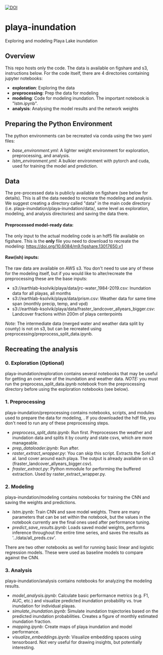 [![DOI](https://zenodo.org/badge/265002033.svg)](https://zenodo.org/badge/latestdoi/265002033)

# playa-inundation
Exploring and modeling Playa Lake inundation

## Overview
This repo hosts only the code. The data is available on figshare and s3, instructions below. For the code itself, there are 4 directories containing jupyter notebooks:

- **exploration**: Exploring the data
- **preprocessing**: Prep the data for modeling
- **modeling**: Code for modeling inundation. The important notebook is "lstm.ipynb". 
- **analysis**: Analysing the model results and the network weights


## Preparing the Python Environment
The python environments can be recreated via conda using the two yaml files:
- *base_environment.yml*: A lighter weight environment for exploration, preprocessing, and analysis.
- *lstm_environment.yml*: A bulkier environment with pytorch and cuda, used for training the model and prediction. 

## Data
The pre-processed data is publicly available on figshare (see below for details). This is all the data needed to recreate the modeling and analysis. We suggest creating a directory called "data" in the main code directory (i.e. playa-inundation/playa-inundation/data/, same level as exploration, modeling, and analysis directories) and saving the data there. 

#### Preprocessed model-ready data:
The only input to the actual modeling code is an hdf5 file available on figshare. This is the **only** file you need to download to recreate the modeling:
https://doi.org/10.6084/m9.figshare.13017650.v1

#### Raw(ish) inputs:
The raw data are available on AWS s3. You don't need to use any of these for the modeling itself, but if you would like to alter/recreate the preprocessing these are the base inputs:
- s3://earthlab-ksolvik/playa/data/jrc-water_1984-2019.csv: Inundation data for all playas, all months
- s3://earthlab-ksolvik/playa/data/prism.csv: Weather data for same time span (monthly precip, temp, and vpd)
- s3://earthlab-ksolvik/playa/data/fraster_landcover_allyears_bigger.csv: Landcover fractions within 200m of playa centerpoints

*Note:* The intermediate data (merged water and weather data split by county) is not on s3, but can be recreated using preprocessing/preprocess_split_data.ipynb.

## Recreating the analysis

### 0. Exploration (Optional)
playa-inundation/exploration contains several notebooks that may be useful for getting an overview of the inundation and weather data. *NOTE:* you must run the preprocess_split_data.ipynb notebook from the preprocessing directory before using the exploration notebooks (see below).

### 1. Preprocessing
playa-inundation/preprocessing contains notebooks, scripts, and modules used to prepare the data for modeling, . If you downloaded the hdf file, you don't need to run any of these preprocessing steps. 

- *preprocess_split_data.ipynb*: Run first. Preprocesses the weather and inundation data and splits it by county and state csvs, which are more manageable.
- *prep_dataloader.ipynb*: Run after. 
- *raster_extract_wrapper.py*: You can skip this script. Extracts the Sohl et al. land cover around each playa. The output is already available on s3 (fraster_landcover_allyears_bigger.csv).
- *fraster_extract.py*: Python mmodule for performing the buffered extraction. Used by raster_extract_wrapper.py.

### 2. Modeling
playa-inundation/modeling contains notebooks for training the CNN and saving the weights and predictions.

- *lstm.ipynb*: Train CNN and save model weights. There are many parameters that can be set within the notebook, but the values in the notebook currently are the final ones used after performance tuning. 
- *predict_save_results.ipynb*: Loads saved model weights, performs inference throughout the entire time series, and saves the results as '../data/all_preds.csv'.

There are two other notebooks as well for running basic linear and logistic regression models. These were used as baseline models to compare against the CNN.

### 3. Analysis
playa-inundation/analysis contains notebooks for analyzing the modeling results. 

- *model_analysis.ipynb*: Calculate basic performance metrics (e.g. F1, AUC, etc.) and visualize predicted inundation probability vs. true inundation for individual playas.
- *simulate_inundation.ipynb*: Simulate inundation trajectories based on the predicted inundation probabilities. Creates a figure of monthly estimated inundation fraction. 
- *mapping.ipynb*: Create maps of playa inundation and model performance.
- *visualize_embeddings.ipynb*: Visualize embedding spaces using tensorboard. Not very useful for drawing insights, but potentially interesting.
